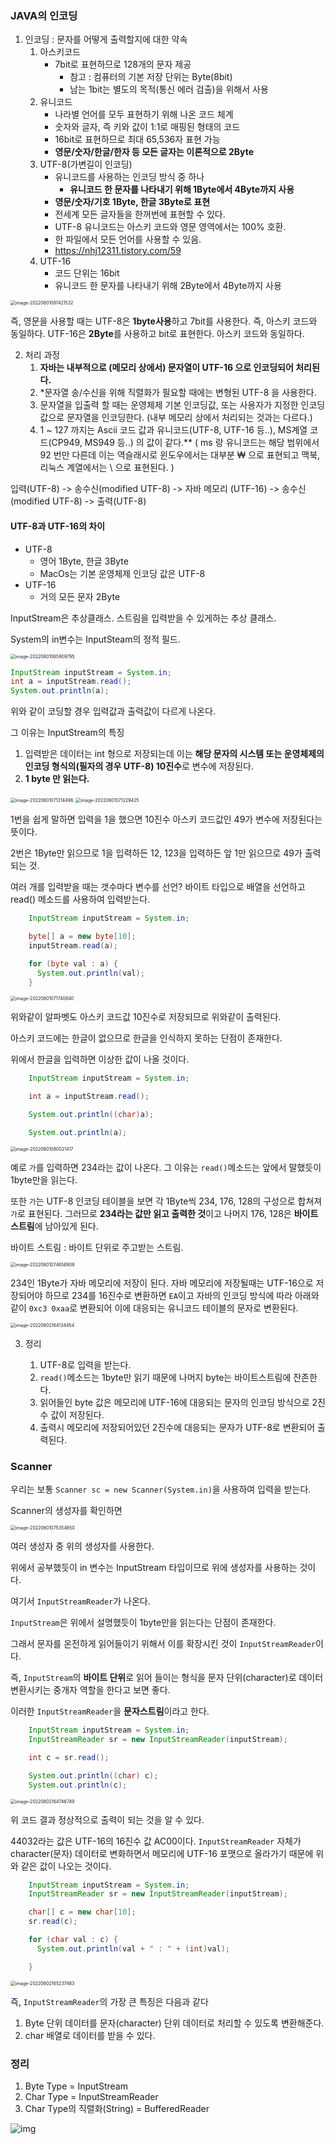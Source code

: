 

### JAVA의 인코딩

1. 인코딩 : 문자를 어떻게 출력할지에 대한 약속
   1. 아스키코드
      - 7bit로 표현하므로 128개의 문자 제공
        - 참고 : 컴퓨터의 기본 저장 단위는 Byte(8bit)
        - 남는 1bit는 별도의 목적(통신 에러 검출)을 위해서 사용
   2. 유니코드
      - 나라별 언어를 모두 표현하기 위해 나온 코드 체계
      - 숫자와 글자, 즉 키와 값이 1:1로 매핑된 형태의 코드
      - 16bit로 표현하므로 최대 65,536자 표현 가능
      - **영문/숫자/한글/한자 등 모든 글자는 이론적으로 2Byte**
   3. UTF-8(가변길이 인코딩)
      - 유니코드를 사용하는 인코딩 방식 중 하나
        - **유니코드 한 문자를 나타내기 위해 1Byte에서 4Byte까지 사용**
      - **영문/숫자/기호 1Byte, 한글 3Byte로 표현**
      - 전세계 모든 글자들을 한꺼번에 표현할 수 있다.
      - UTF-8 유니코드는 아스키 코드와 영문 영역에서는 100% 호환.
      - 한 파일에서 모든 언어를 사용할 수 있음.
      - https://nhj12311.tistory.com/59
   4. UTF-16
      - 코드 단위는 16bit
      - 유니코드 한 문자를 나타내기 위해 2Byte에서 4Byte까지 사용

<img src="/Users/jungwoo/Desktop/dev/git/Coding-Test/JAVAStudy/img/입력/image-20220601081421532.png" alt="image-20220601081421532" style="zoom:50%;" />

즉, 영문을 사용할 때는 UTF-8은 **1byte사용**하고 7bit를 사용한다. 즉, 아스키 코드와 동일하다. UTF-16은 **2Byte**를 사용하고 bit로 표현한다. 아스키 코드와 동일하다.





2. 처리 과정
   1. **자바는 내부적으로 (메모리 상에서) 문자열이 UTF-16 으로 인코딩되어 처리된다.**
   2. *문자열 송/수신을 위해 직렬화가 필요할 때에는 변형된 UTF-8 을 사용한다.
   3. 문자열을 입출력 할 때는 운영체제 기본 인코딩값, 또는 사용자가 지정한 인코딩 값으로 문자열을 인코딩한다. (내부 메모리 상에서 처리되는 것과는 다르다.)
   4. 1 ~ 127 까지는 Ascii 코드 값과 유니코드(UTF-8, UTF-16 등..), MS계열 코드(CP949, MS949 등..) 의 값이 같다.** ( ms 랑 유니코드는 해당 범위에서 92 번만 다른데 이는 역슬래시로 윈도우에서는 대부분 ₩ 으로 표현되고 맥북, 리눅스 계열에서는 \ 으로 표현된다. )



입력(UTF-8) -> 송수신(modified UTF-8) -> 자바 메모리 (UTF-16) -> 송수신(modified UTF-8) -> 출력(UTF-8)

#### UTF-8과 UTF-16의 차이

 - UTF-8
   - 영어 1Byte, 한글 3Byte
   - MacOs는 기본 운영체제 인코딩 값은 UTF-8
 - UTF-16
   - 거의 모든 문자 2Byte







InputStream은 추상클래스. 스트림을 입력받을 수 있게하는 추상 클래스.

System의 in변수는 InputSteam의 정적 필드.

<img src="/Users/jungwoo/Desktop/dev/git/Coding-Test/JAVAStudy/img/입력/image-20220601065909795.png" alt="image-20220601065909795" style="zoom:50%;" />

```java
InputStream inputStream = System.in;
int a = inputStream.read();
System.out.println(a);
```

위와 같이 코딩할 경우 입력값과 출력값이 다르게 나온다.

그 이유는 InputStream의 특징

1. 입력받은 데이터는 int 형으로 저장되는데 이는 **해당 문자의 시스템 또는 운영체제의 인코딩 형식의(필자의 경우 UTF-8) 10진수**로 변수에 저장된다.
2. **1 byte 만 읽는다.**

<img src="/Users/jungwoo/Desktop/dev/git/Coding-Test/JAVAStudy/img/입력/image-20220601071214496.png" alt="image-20220601071214496" style="zoom:50%;" />

<img src="/Users/jungwoo/Desktop/dev/git/Coding-Test/JAVAStudy/img/입력/image-20220601071229425.png" alt="image-20220601071229425" style="zoom:50%;" />

1번을 쉽게 말하면 입력을 1을 했으면 10진수 아스키 코드값인 49가 변수에 저장된다는 뜻이다.

2번은 1Byte만 읽으므로 1을 입력하든 12, 123을 입력하든 앞 1만 읽으므로 49가 출력되는 것.





여러 개를 입력받을 때는 갯수마다 변수를 선언? 바이트 타입으로 배열을 선언하고 read() 메소드를 사용하여 입력받는다.

```java
    InputStream inputStream = System.in;

    byte[] a = new byte[10];
    inputStream.read(a);

    for (byte val : a) {
      System.out.println(val);
    }

```

<img src="/Users/jungwoo/Desktop/dev/git/Coding-Test/JAVAStudy/img/입력/image-20220601071740840.png" alt="image-20220601071740840" style="zoom:50%;" />

위와같이 알파벳도 아스키 코드값 10진수로 저장되므로 위와같이 출력된다.

아스키 코드에는 한글이 없으므로 한글을 인식하지 못하는 단점이 존재한다.

위에서 한글을 입력하면 이상한 값이 나올 것이다. 

```java
    InputStream inputStream = System.in;

    int a = inputStream.read();

    System.out.println((char)a);

    System.out.println(a);
```

<img src="/Users/jungwoo/Desktop/dev/git/Coding-Test/JAVAStudy/img/입력/image-20220601080021417.png" alt="image-20220601080021417" style="zoom:50%;" />

예로 `가`를 입력하면 234라는 값이 나온다. 그 이유는 `read()`메소드는 앞에서 말했듯이 1byte만을 읽는다.

또한 `가`는 UTF-8 인코딩 테이블을 보면 각 1Byte씩 234, 176, 128의 구성으로 합쳐져 `가`로 표현된다. 그러므로 **234라는 값만 읽고 출력한 것**이고 나머지 176, 128은 **바이트스트림**에 남아있게 된다.

바이트 스트림 : 바이트 단위로 주고받는 스트림.

<img src="/Users/jungwoo/Desktop/dev/git/Coding-Test/JAVAStudy/img/입력/image-20220601074656908.png" alt="image-20220601074656908" style="zoom:50%;" />



234인 1Byte가 자바 메모리에 저장이 된다. 자바 메모리에 저장될때는 UTF-16으로 저장되어야 하므로 234를 16진수로 변환하면 `EA`이고 자바의 인코딩 방식에 따라 아래와 같이 `0xc3 0xaa`로 변환되어 이에 대응되는 유니코드 테이블의 문자로 변환된다.

<img src="/Users/jungwoo/Desktop/dev/git/Coding-Test/JAVAStudy/img/입력/image-20220602164134454.png" alt="image-20220602164134454" style="zoom:50%;" />



3. 정리

   1. UTF-8로 입력을 받는다.
   2. `read()`메소드는 1byte만 읽기 때문에 나머지 byte는 바이트스트림에 잔존한다.
   3. 읽어들인 byte 값은 메모리에 UTF-16에 대응되는 문자의 인코딩 방식으로 2진수 값이 저장된다.
   4. 출력시 메모리에 저장되어있던 2진수에 대응되는 문자가 UTF-8로 변환되어 출력된다.

   



### Scanner

우리는 보통 `Scanner sc = new Scanner(System.in)`을 사용하여 입력을 받는다.

Scanner의 생성자를 확인하면 

<img src="/Users/jungwoo/Desktop/dev/git/Coding-Test/JAVAStudy/img/입력/image-20220601075354650.png" alt="image-20220601075354650" style="zoom:50%;" />

여러 생성자 중 위의 생성자를 사용한다.

위에서 공부했듯이 in 변수는 InputStream 타입이므로 위에 생성자를 사용하는 것이다.

여기서 `InputStreamReader`가 나온다.

`InputStream`은 위에서 설명했듯이 1byte만을 읽는다는 단점이 존재한다.

그래서 문자를 온전하게 읽어들이기 위해서 이를 확장시킨 것이 `InputStreamReader`이다.

즉, `InputStream`의 **바이트 단위**로 읽어 들이는 형식을 문자 단위(character)로 데이터 변환시키는 중개자 역할을 한다고 보면 좋다.

이러한 `InputStreamReader`을 **문자스트림**이라고 한다.



```java
    InputStream inputStream = System.in;
    InputStreamReader sr = new InputStreamReader(inputStream);

    int c = sr.read();

    System.out.println((char) c);
    System.out.println(c);
```

<img src="/Users/jungwoo/Desktop/dev/git/Coding-Test/JAVAStudy/img/입력/image-20220602164746749.png" alt="image-20220602164746749" style="zoom:50%;" />

위 코드 결과 정상적으로 출력이 되는 것을 알 수 있다.

44032라는 값은 UTF-16의 16진수 값 AC00이다. `InputStreamReader` 자체가 character(문자) 데이터로 변화하면서 메모리에 UTF-16 포맷으로 올라가기 때문에 위와 같은 값이 나오는 것이다.

```java
    InputStream inputStream = System.in;
    InputStreamReader sr = new InputStreamReader(inputStream);

    char[] c = new char[10];
    sr.read(c);

    for (char val : c) {
      System.out.println(val + " : " + (int)val);

    }
```

<img src="/Users/jungwoo/Desktop/dev/git/Coding-Test/JAVAStudy/img/입력/image-20220602165237483.png" alt="image-20220602165237483" style="zoom:50%;" />



즉, `InputStreamReader`의 가장 큰 특징은 다음과 같다

1. Byte 단위 데이터를 문자(character) 단위 데이터로 처리할 수 있도록 변환해준다.
2. char 배열로 데이터를 받을 수 있다.

























### 정리

1. Byte Type = InputStream
2. Char Type = InputStreamReader
3. Char Type의 직렬화(String) = BufferedReader



















![img](https://blog.kakaocdn.net/dn/cQ5Gea/btqw7vnT1W1/Kz6nIUKoQjKK8iKKws7yjK/img.png)


